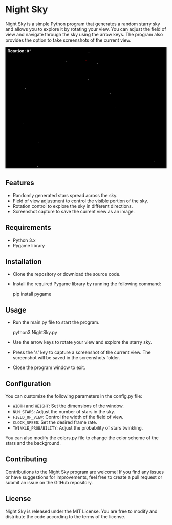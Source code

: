 # Night Sky

Night Sky is a simple Python program that generates a random starry sky and allows you to explore it by rotating your view. You can adjust the field of view and navigate through the sky using the arrow keys. The program also provides the option to take screenshots of the current view.


![Preview](preview.png)

## Features

- Randomly generated stars spread across the sky.
- Field of view adjustment to control the visible portion of the sky.
- Rotation control to explore the sky in different directions.
- Screenshot capture to save the current view as an image.

## Requirements

- Python 3.x
- Pygame library

## Installation

- Clone the repository or download the source code.
- Install the required Pygame library by running the following command:

    pip install pygame

## Usage

- Run the main.py file to start the program.

    python3 NightSky.py

- Use the arrow keys to rotate your view and explore the starry sky.
- Press the 's' key to capture a screenshot of the current view. The screenshot will be saved in the screenshots folder.
- Close the program window to exit.

## Configuration

You can customize the following parameters in the config.py file:

- `WIDTH` and `HEIGHT`: Set the dimensions of the window.
- `NUM_STARS`: Adjust the number of stars in the sky.
- `FIELD_OF_VIEW`: Control the width of the field of view.
- `CLOCK_SPEED`: Set the desired frame rate.
- `TWINKLE_PROBABILITY`: Adjust the probability of stars twinkling.

You can also modify the colors.py file to change the color scheme of the stars and the background.


## Contributing

Contributions to the Night Sky program are welcome! If you find any issues or have suggestions for improvements, feel free to create a pull request or submit an issue on the GitHub repository.

## License

Night Sky is released under the MIT License. You are free to modify and distribute the code according to the terms of the license.